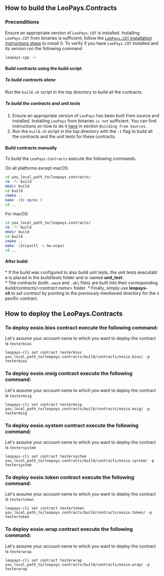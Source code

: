 ## How to build the LeoPays.Contracts

### Preconditions
Ensure an appropriate version of `LeoPays.CDT` is installed. Installing `LeoPays.CDT` from binaries is sufficient, follow the [`LeoPays.CDT` installation instructions steps](https://github.com/leopays-core/leopays.cdt/tree/master/#binary-releases) to install it. To verify if you have `LeoPays.CDT` installed and its version run the following command 

```sh
leopays-cpp -v
```

#### Build contracts using the build script

##### To build contracts alone
Run the `build.sh` script in the top directory to build all the contracts.

##### To build the contracts and unit tests
1. Ensure an appropriate version of `LeoPays` has been built from source and installed. Installing `LeoPays` from binaries `is not` sufficient. You can find instructions on how to do it [here](https://github.com/leopays-core/leopays/blob/master/README.md) in section `Building from Sources`.
2. Run the `build.sh` script in the top directory with the `-t` flag to build all the contracts and the unit tests for these contracts.

#### Build contracts manually

To build the `LeoPays.Contracts` execute the following commands.

On all platforms except macOS:
```sh
cd you_local_path_to/leopays.contracts/
rm -fr build
mkdir build
cd build
cmake ..
make -j$( nproc )
cd ..
```

For macOS:
```sh
cd you_local_path_to/leopays.contracts/
rm -fr build
mkdir build
cd build
cmake ..
make -j$(sysctl -n hw.ncpu)
cd ..
```

#### After build:
* If the build was configured to also build unit tests, the unit tests executable is placed in the _build/tests_ folder and is named __unit_test__.
* The contracts (both `.wasm` and `.abi` files) are built into their corresponding _build/contracts/\<contract name\>_ folder.
* Finally, simply use __leopays-cli__ to _set contract_ by pointing to the previously mentioned directory for the specific contract.

## How to deploy the LeoPays.Contracts

### To deploy eosio.bios contract execute the following command:
Let's assume your account name to which you want to deploy the contract is `testerbios`
```
leopays-cli set contract testerbios you_local_path_to/leopays.contracts/build/contracts/eosio.bios/ -p testerbios
```

### To deploy eosio.msig contract execute the following command:
Let's assume your account name to which you want to deploy the contract is `testermsig`
```
leopays-cli set contract testermsig you_local_path_to/leopays.contracts/build/contracts/eosio.msig/ -p testermsig
```

### To deploy eosio.system contract execute the following command:
Let's assume your account name to which you want to deploy the contract is `testersystem`
```
leopays-cli set contract testersystem you_local_path_to/leopays.contracts/build/contracts/eosio.system/ -p testersystem
```

### To deploy eosio.token contract execute the following command:
Let's assume your account name to which you want to deploy the contract is `testertoken`
```
leopays-cli set contract testertoken you_local_path_to/leopays.contracts/build/contracts/eosio.token/ -p testertoken
```

### To deploy eosio.wrap contract execute the following command:
Let's assume your account name to which you want to deploy the contract is `testerwrap`
```
leopays-cli set contract testerwrap you_local_path_to/leopays.contracts/build/contracts/eosio.wrap/ -p testerwrap
```